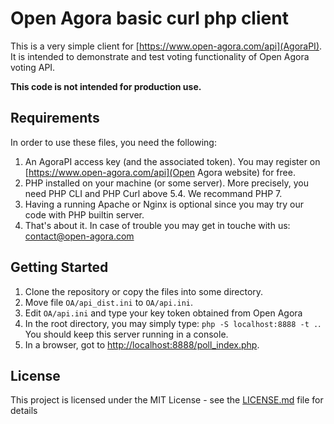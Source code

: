 # Open Agora basic curl php client

This is a very simple client for [https://www.open-agora.com/api](AgoraPI). It is intended to demonstrate and test voting functionality of Open Agora voting API.

**This code is not intended for production use.**

## Requirements

In order to use these files, you need the following:

1. An AgoraPI access key (and the associated token). You may register on [https://www.open-agora.com/api](Open Agora website) for free.
1. PHP installed on your machine (or some server). More precisely, you need PHP CLI and PHP Curl above 5.4. We recommand PHP 7.
1. Having a running Apache or Nginx is optional since you may try our code with PHP builtin server.
1. That's about it. In case of trouble you may get in touche with us: contact@open-agora.com

## Getting Started

1. Clone the repository or copy the files into some directory.
1. Move file `OA/api_dist.ini` to `OA/api.ini`.
1. Edit `OA/api.ini` and type your key token obtained from Open Agora
1. In the root directory, you may simply type: `php -S localhost:8888 -t .`. You should keep this server running in a console.
1. In a browser, got to [http://localhost:8888/poll_index.php](http://localhost:8888/poll_index.php).

## License

This project is licensed under the MIT License - see the [LICENSE.md](LICENSE.md) file for details
